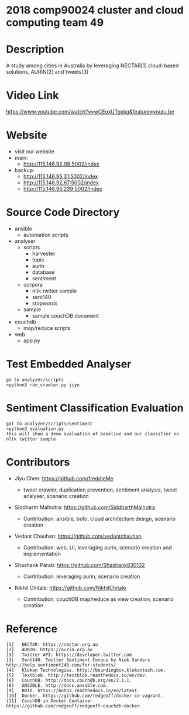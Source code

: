 #   2018 comp90024 cluster and cloud computing team 49  #

#   Description
A study among cities in Australia by leveraging NECTAR[1] cloud-based solutions,  AURIN[2] and tweets[3]

#   Video Link
https://www.youtube.com/watch?v=wCEoxUTgxkg&feature=youtu.be

#   Website
-   visit our website
-   main:
    -   http://115.146.92.98:5002/index
-   backup:
    -   http://115.146.95.31:5002/index
    -   http://115.146.92.67:5002/index
    -   http://115.146.95.239:5002/index

#   Source Code Directory
-   ansible
    -   automation scripts
-   analyser
    -   scripts
        -   harvester
        -   topic
        -   aurin
        -   database
        -   sentiment
    -   corpora
        -   nltk twitter sample
        -   sent140
        -   stopwords
    -   sample
        -  sample couchDB document 
-   couchdb
    -  map/reduce scripts
-   web
    -   app.py
    
#   Test Embedded Analyser
    go to analyzer/scripts
    >python3 run_crawler.py jiyu
    
#   Sentiment Classification Evaluation
    got to analyzer/scripts/sentiment
    >python3 evaluation.py
    this will show a demo evaluation of baseline and our classifier on nltk twitter sample
    
#   Contributors
-   Jiyu Chen: https://github.com/freddieMe
    -   tweet crawler, duplication prevention, sentiment analysis, tweet analyser, scenario creation

-   Siddharth Malhotra: https://github.com/SiddharthMalhotra
    -   Contribution: ansible, boto, cloud architecture design, scenario creation

-   Vedant Chauhan: https://github.com/vedantchauhan
    -   Contribution: web, UI, leveraging aurin, scenario creation and implementation

-   Shashank Parab: https://github.com/Shashank830132
    -   Contribution: leveraging aurin, scenario creation

-   Nikhil Chitale: https://github.com/NikhilChitale
    -   Contribution: couchDB map/reduce as view creation, scenario creation
    
#   Reference
    [1]   NECTAR: https://nectar.org.au
    [2]   AURIN: https://aurin.org.au
    [3]   Twitter API: https://developer.twitter.com
    [3]   Sent140. Twitter Sentiment Corpus by Niek Sanders http://help.sentiment140.com/for-students/
    [4]   Klokan Technologies. http://boundingbox.klokantech.com.
    [5]   Textblob. http://textblob.readthedocs.io/en/dev.
    [6]   CouchDB. http://docs.couchdb.org/en/2.1.1.
    [8]   ANSIBLE. http://docs.ansible.com.
    [9]   BOTO. https://boto3.readthedocs.io/en/latest.
    [10]  Docker. https://github.com/redgeoff/docker-ce-vagrant.
    [11]  CouchDB in Docker Container. https://github.com/redgeoff/redgeoff-couchdb-docker.

    
    









